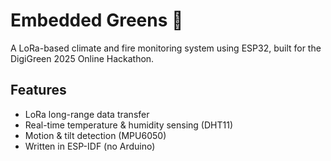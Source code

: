 # Embedded Greens 🌱

A LoRa-based climate and fire monitoring system using ESP32, built for the DigiGreen 2025 Online Hackathon.

## Features
- LoRa long-range data transfer
- Real-time temperature & humidity sensing (DHT11)
- Motion & tilt detection (MPU6050)
- Written in ESP-IDF (no Arduino)
